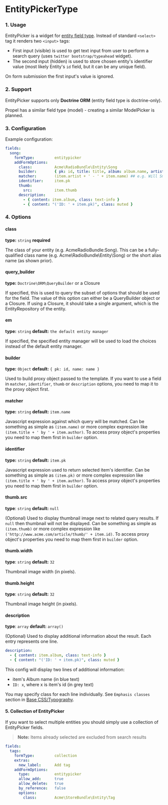 # EntityPickerType

### 1. Usage

EntityPicker is a widget for [entity field type](http://symfony.com/doc/current/reference/forms/types/entity.html). Instead of standard `<select>` tag it renders two `<input>` tags:

* First input (visible) is used to get text input from user to perform a search query (uses `twitter bootstrap/typeahead` widget).
* The second input (hidden) is used to store chosen entity's identifier value (most likely Entity's `id` field, but it can be any unique field).

On form submission the first input's value is ignored.

### 2. Support

EntityPicker supports only **Doctrine ORM** (entity field type is doctrine-only).

Propel has a similar field type (model) - creating a similar ModelPicker is planned.

### 3. Configuration

Example configuration:

```yaml
fields:
  song:
    formType:         entitypicker
    addFormOptions:
      class:          Acme\RadioBundle\Entity\Song
      builder:        { pk: id, title: title, album: album.name, artist: album.artist.name, thumb: album.cover }
      matcher:        (item.artist + ' - ' + item.name) ## e.g. Will Smith - Miami
      identifier:     item.pk
      thumb:
        src:          item.thumb
      description:
        - { content: item.album, class: text-info }
        - { content: "('ID: ' + item.pk)", class: muted }
```

### 4. Options

#### class

**type:** `string` **required**

The class of your entity (e.g. AcmeRadioBundle:Song). This can be a fully-qualified class name (e.g. Acme\RadioBundle\Entity\Song) or the short alias name (as shown prior).

#### query_builder

**type:** `Doctrine\ORM\QueryBuilder` or a Closure

If specified, this is used to query the subset of options that should be used for the field. The value of this option can either be a QueryBuilder object or a Closure. If using a Closure, it should take a single argument, which is the EntityRepository of the entity.

#### em

**type:** `string` **default:** `the default entity manager`

If specified, the specified entity manager will be used to load the choices instead of the default entity manager.

#### builder

**type:** `Object` **default:** `{ pk: id, name: name }`

Used to build proxy object passed to the template. If you want to use a field in `matcher`, `identifier`, `thumb` or `description` options, you need to map it to the proxy object first.

#### matcher

**type:** `string` **default:** `item.name`

Javascript expression against which query will be matched. Can be something as simple as `(item.name)` or more complex expression like `(item.title + ' by ' + item.author)`. To access proxy object's properties you need to map them first in `builder` option.

#### identifier

**type:** `string` **default:** `item.pk`

Javascript expression used to return selected item's identifier. Can be something as simple as `(item.pk)` or more complex expression like `(item.title + ' by ' + item.author)`. To access proxy object's properties you need to map them first in `builder` option.

#### thumb.src

**type**: `string` **default:** `null`

(Optional) Used to display thumbnail image next to related query results. If `null` then thumbnail will not be displayed. Can be something as simple as `(item.thumb)` or more complex expression like `('http://www.acme.com/article/thumb/' + item.id)`. To access proxy object's properties you need to map them first in `builder` option.

#### thumb.width

**type**: `string` **default:** `32`

Thumbnail image width (in pixels).

#### thumb.height

**type**: `string` **default:** `32`

Thumbnail image height (in pixels).

#### description

**type**: `array` **default:** `array()`

(Optional) Used to display additional information about the result. Each entry represents one line.

```yaml
description:
  - { content: item.album, class: text-info }
  - { content: "('ID: ' + item.pk)", class: muted }
```

This config will display two lines of additional information:

* item's Album name (in blue text)
* `ID: x`, where x is item's id (in grey text)

You may specify class for each line individually. See `Emphasis classes` section in [Base CSS/Typography](http://twitter.github.com/bootstrap/base-css.html#typography).

#### 5. Collection of EntityPicker

If you want to select multiple entities you should simply use a collection of EntityPicker fields.

> **Note:** Items already selected are excluded from search results

```yaml
fields:
  tags:                
    formType:         collection
    extras:
      new_label:      Add tag
    addFormOptions:
      type:           entitypicker
      allow_add:      true
      allow_delete:   true
      by_reference:   false
      options:
        class:        Acme\StoreBundle\Entity\Tag
```